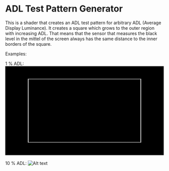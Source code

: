# ADL Test Pattern Generator
This is a shader that creates an ADL test pattern for arbitrary ADL (Average Display Luminance). It creates a square which grows to the outer region with increasing ADL. That means that the sensor that measures the black level in the mittel of the screen always has the same distance to the inner borders of the square.

Examples:

1 % ADL:
![Alt text](ADL_example_1.png)

10 % ADL:
![Alt text](ADL_example_10.png)
